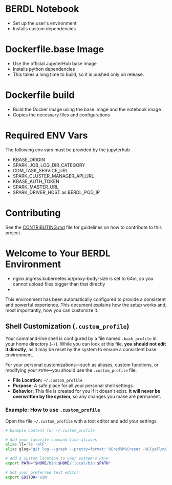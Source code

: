 # BERDL Notebook

* Set up the user's environment
* Installs custom dependencies


# Dockerfile.base Image
* Use the official JupyterHub base image
* Installs python dependencies
* This takes a long time to build, so it is pushed only on release.

# Dockerfile build
* Build the Docker image using the base image and the notebook image
* Copies the necessary files and configurations


# Required ENV Vars

The following env vars must be provided by the jupyterhub
* KBASE_ORIGIN
* SPARK_JOB_LOG_DIR_CATEGORY
* CDM_TASK_SERVICE_URL
* SPARK_CLUSTER_MANAGER_API_URL
* KBASE_AUTH_TOKEN
* SPARK_MASTER_URL
* SPARK_DRIVER_HOST as BERDL_POD_IP
 

# Contributing
See the [CONTRIBUTING.md](../CONTRIBUTING.md) file for guidelines on how to contribute to this project.



# Welcome to Your BERDL Environment
* nginx.ingress.kubernetes.io/proxy-body-size is set to 64m, so you cannot upload files bigger than that directly
* 


This environment has been automatically configured to provide a consistent and powerful experience. This document explains how the setup works and, most importantly, how you can customize it.

## Shell Customization (`.custom_profile`)

Your command-line shell is configured by a file named `.bash_profile` in your home directory (`~/`). While you can look at this file, **you should not edit it directly**, as it may be reset by the system to ensure a consistent base environment.

For your personal customizations—such as aliases, custom functions, or modifying your `PATH`—you should use the `.custom_profile` file.

* **File Location:** `~/.custom_profile`
* **Purpose:** A safe place for all your personal shell settings.
* **Behavior:** This file is created for you if it doesn't exist. **It will never be overwritten by the system**, so any changes you make are permanent.

### Example: How to use `.custom_profile`

Open the file `~/.custom_profile` with a text editor and add your settings.

```bash
# Example content for ~/.custom_profile

# Add your favorite command-line aliases
alias ll='ls -alF'
alias glog="git log --graph --pretty=format:'%Cred%h%Creset -%C(yellow)%d%Creset %s %Cgreen(%cr) %C(bold blue)<%an>%Creset' --abbrev-commit"

# Add a custom location to your system's PATH
export PATH="$HOME/bin:$HOME/.local/bin:$PATH"

# Set your preferred text editor
export EDITOR='vim'
